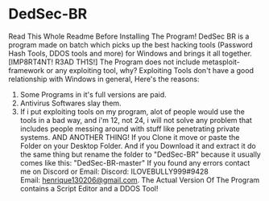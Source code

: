 # DedSec-BR
Read This Whole Readme Before Installing The Program!
DedSec BR is a program made on batch which picks up the best hacking tools (Password Hash Tools, DDOS tools and more) for Windows and brings it all together.
[IMP8RT4NT! R3AD TH1S!]
The Program does not include metasploit-framework or any exploiting tool, why? Exploiting Tools don't have a good relationship with Windows in general, Here's the reasons:
1. Some Programs in it's full versions are paid.
2. Antivirus Softwares slay them.
3. If i put exploiting tools on my program, alot of people would use the tools in a bad way, and i'm 12, not 24, i will not solve any problem that includes people messing around with stuff like penetrating private systems.
AND ANOTHER THING!
If you Clone it move or paste the Folder on your Desktop Folder.
And if you Download it and extract it do the same thing but rename the folder to "DedSec-BR" because it usually comes like this:
"DedSec-BR-master"
If you found any errors contact me on Discord or Email:
Discord: ILOVEBULLY999#9428  
Email: henrique130206@gmail.com.
The Actual Version Of The Program contains a Script Editor and a DDOS Tool!

